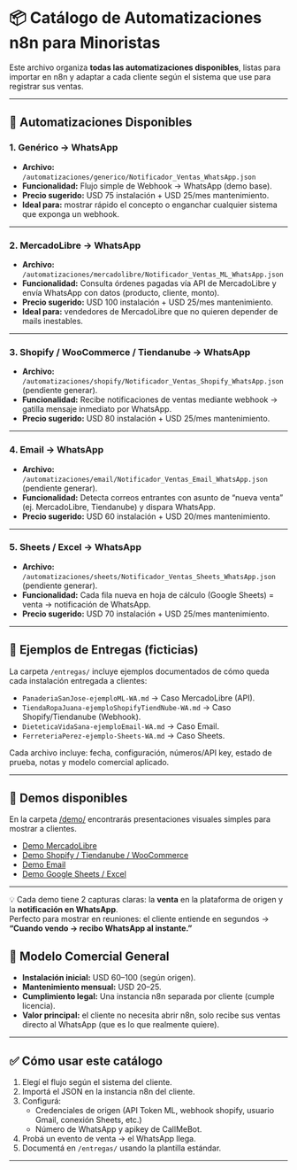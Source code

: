 # 📦 Catálogo de Automatizaciones n8n para Minoristas

Este archivo organiza **todas las automatizaciones disponibles**, listas para importar en n8n y adaptar a cada cliente según el sistema que use para registrar sus ventas.  

---

## 🚀 Automatizaciones Disponibles

### 1. Genérico → WhatsApp
- **Archivo:** `/automatizaciones/generico/Notificador_Ventas_WhatsApp.json`
- **Funcionalidad:** Flujo simple de Webhook → WhatsApp (demo base).  
- **Precio sugerido:** USD 75 instalación + USD 25/mes mantenimiento.  
- **Ideal para:** mostrar rápido el concepto o enganchar cualquier sistema que exponga un webhook.  

---

### 2. MercadoLibre → WhatsApp
- **Archivo:** `/automatizaciones/mercadolibre/Notificador_Ventas_ML_WhatsApp.json`
- **Funcionalidad:** Consulta órdenes pagadas vía API de MercadoLibre y envía WhatsApp con datos (producto, cliente, monto).  
- **Precio sugerido:** USD 100 instalación + USD 25/mes mantenimiento.  
- **Ideal para:** vendedores de MercadoLibre que no quieren depender de mails inestables.  

---

### 3. Shopify / WooCommerce / Tiendanube → WhatsApp
- **Archivo:** `/automatizaciones/shopify/Notificador_Ventas_Shopify_WhatsApp.json` (pendiente generar).  
- **Funcionalidad:** Recibe notificaciones de ventas mediante webhook → gatilla mensaje inmediato por WhatsApp.  
- **Precio sugerido:** USD 80 instalación + USD 25/mes mantenimiento.  

---

### 4. Email → WhatsApp
- **Archivo:** `/automatizaciones/email/Notificador_Ventas_Email_WhatsApp.json` (pendiente generar).  
- **Funcionalidad:** Detecta correos entrantes con asunto de “nueva venta” (ej. MercadoLibre, Tiendanube) y dispara WhatsApp.  
- **Precio sugerido:** USD 60 instalación + USD 20/mes mantenimiento.  

---

### 5. Sheets / Excel → WhatsApp
- **Archivo:** `/automatizaciones/sheets/Notificador_Ventas_Sheets_WhatsApp.json` (pendiente generar).  
- **Funcionalidad:** Cada fila nueva en hoja de cálculo (Google Sheets) = venta → notificación de WhatsApp.  
- **Precio sugerido:** USD 70 instalación + USD 25/mes mantenimiento.  

---

## 📒 Ejemplos de Entregas (ficticias)

La carpeta `/entregas/` incluye ejemplos documentados de cómo queda cada instalación entregada a clientes:  

- `PanaderiaSanJose-ejemploML-WA.md` → Caso MercadoLibre (API).  
- `TiendaRopaJuana-ejemploShopifyTiendNube-WA.md` → Caso Shopify/Tiendanube (Webhook).  
- `DieteticaVidaSana-ejemploEmail-WA.md` → Caso Email.  
- `FerreteriaPerez-ejemplo-Sheets-WA.md` → Caso Sheets.  

Cada archivo incluye: fecha, configuración, números/API key, estado de prueba, notas y modelo comercial aplicado.

---

## 🎥 Demos disponibles

En la carpeta [/demo/](demo/README.md) encontrarás presentaciones visuales simples para mostrar a clientes.

- [Demo MercadoLibre](demo/Demo_MercadoLibre.md)  
- [Demo Shopify / Tiendanube / WooCommerce](demo/Demo_Shopify.md)  
- [Demo Email](demo/Demo_Email.md)  
- [Demo Google Sheets / Excel](demo/Demo_Sheets.md)  

---

💡 Cada demo tiene 2 capturas claras: la **venta** en la plataforma de origen y la **notificación en WhatsApp**.  
Perfecto para mostrar en reuniones: el cliente entiende en segundos →  
**“Cuando vendo → recibo WhatsApp al instante.”**

## 💼 Modelo Comercial General

- **Instalación inicial:** USD 60–100 (según origen).  
- **Mantenimiento mensual:** USD 20–25.  
- **Cumplimiento legal:** Una instancia n8n separada por cliente (cumple licencia).  
- **Valor principal:** el cliente no necesita abrir n8n, solo recibe sus ventas directo al WhatsApp (que es lo que realmente quiere).

---

## ✅ Cómo usar este catálogo

1. Elegí el flujo según el sistema del cliente.  
2. Importá el JSON en la instancia n8n del cliente.  
3. Configurá:
   - Credenciales de origen (API Token ML, webhook shopify, usuario Gmail, conexión Sheets, etc.)
   - Número de WhatsApp y apikey de CallMeBot.  
4. Probá un evento de venta → el WhatsApp llega.  
5. Documentá en `/entregas/` usando la plantilla estándar.  

---
